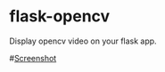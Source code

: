 # flask-opencv
Display opencv video on your flask app.

#[Screenshot](http://i.imgur.com/dNYswmI.gif)

